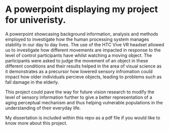 # A powerpoint displaying my project for univeristy. 
A powerpoint showcasing background information, analysis and methods employed to investigate how the human processing system manages stability in our day to day lives. The use of the HTC Vive VR headset allowed us to investigate how different movements are impacted in response to the level of control participants have whilst watching a moving object. The participants were asked to judge the movement of an object in these different conditions and their results helped in the area of visual science as it demonstrates as a precursor how lowered sensory infromation could impact how older individuals percieve objects, leading to problems such as fall damage in the elderly. 

This project could pave the way for future vision research to modify the level of sensory information further to give a better representation of a aging perceptual mechanism and thus helping vulnerable populations in the understanding of their everyday life. 

My dissertation is included within this repo as a pdf file if you would like to know more about this project.
